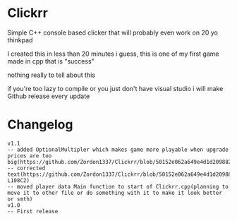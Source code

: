 # Clickrr
Simple C++ console based clicker that will probably even work on 20 yo thinkpad

I created this in less than 20 minutes i guess, this is one of my first game made in cpp that is "success"

nothing really to tell about this

if you're too lazy to compile or you just don't have visual studio i will make Github release every update

# Changelog
```
v1.1
-- added OptionalMultipler which makes game more playable when upgrade prices are too big(https://github.com/Zordon1337/Clickrr/blob/50152e062a649e4d1d209882ea383c66e6e27b5f/Clickrr/Clickrr.cpp#L14)
-- corrected text(https://github.com/Zordon1337/Clickrr/blob/50152e062a649e4d1d209882ea383c66e6e27b5f/Clickrr/Clickrr.cpp#L108C2-L108C2)
-- moved player data Main function to start of Clickrr.cpp(planning to move it to other file or do something with it to make it look better or smth)
v1.0
-- First release
```
